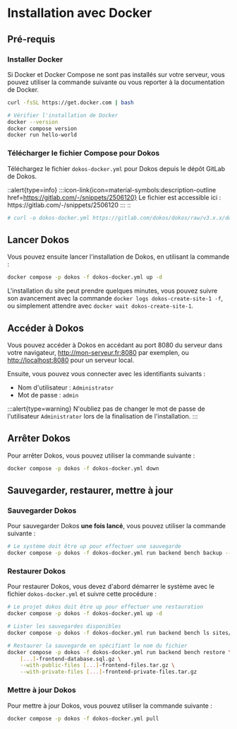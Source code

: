 # Installation avec Docker

## Pré-requis

### Installer Docker

Si Docker et Docker Compose ne sont pas installés sur votre serveur, vous pouvez utiliser la commande suivante ou vous reporter à la documentation de Docker.

```bash
curl -fsSL https://get.docker.com | bash

# Vérifier l'installation de Docker
docker --version
docker compose version
docker run hello-world
```

### Télécharger le fichier Compose pour Dokos

Téléchargez le fichier `dokos-docker.yml` pour Dokos depuis le dépôt GitLab de Dokos.

::alert{type=info}
:::icon-link{icon=material-symbols:description-outline href=https://gitlab.com/-/snippets/2506120}
Le fichier est accessible ici : <span>https://</span>gitlab.com/-/snippets/2506120
:::
::

```bash
# curl -o dokos-docker.yml https://gitlab.com/dokos/dokos/raw/v3.x.x/dokos-docker.yml
```

## Lancer Dokos

Vous pouvez ensuite lancer l'installation de Dokos, en utilisant la commande :
```bash
docker compose -p dokos -f dokos-docker.yml up -d
```

L'installation du site peut prendre quelques minutes, vous pouvez suivre son avancement avec la commande `docker logs dokos-create-site-1 -f`, ou simplement attendre avec `docker wait dokos-create-site-1`.


## Accéder à Dokos

Vous pouvez accéder à Dokos en accédant au port 8080 du serveur dans votre navigateur, <http://mon-serveur.fr:8080> par exemplen, ou <http://localhost:8080> pour un serveur local.

Ensuite, vous pouvez vous connecter avec les identifiants suivants :
- Nom d'utilisateur : `Administrator`
- Mot de passe : `admin`

:::alert{type=warning}
N'oubliez pas de changer le mot de passe de l'utilisateur `Administrator` lors de la finalisation de l'installation.
:::

## Arrêter Dokos

Pour arrêter Dokos, vous pouvez utiliser la commande suivante :
```bash
docker compose -p dokos -f dokos-docker.yml down
```

## Sauvegarder, restaurer, mettre à jour

### Sauvegarder Dokos

Pour sauvegarder Dokos **une fois lancé**, vous pouvez utiliser la commande suivante :
```bash
# Le système doit être up pour effectuer une sauvegarde
docker compose -p dokos -f dokos-docker.yml run backend bench backup --with-files --compress
```

### Restaurer Dokos

Pour restaurer Dokos, vous devez d'abord démarrer le système avec le fichier `dokos-docker.yml` et suivre cette procédure :
```bash
# Le projet dokos doit être up pour effectuer une restauration
docker compose -p dokos -f dokos-docker.yml up -d

# Lister les sauvegardes disponibles
docker compose -p dokos -f dokos-docker.yml run backend bench ls sites/frontend/private/backups

# Restaurer la sauvegarde en spécifiant le nom du fichier
docker compose -p dokos -f dokos-docker.yml run backend bench restore \
    [...]-frontend-database.sql.gz \
    --with-public-files [...]-frontend-files.tar.gz \
    --with-private-files [...]-frontend-private-files.tar.gz
```

### Mettre à jour Dokos

Pour mettre à jour Dokos, vous pouvez utiliser la commande suivante :
```bash
docker compose -p dokos -f dokos-docker.yml pull
```

</details>